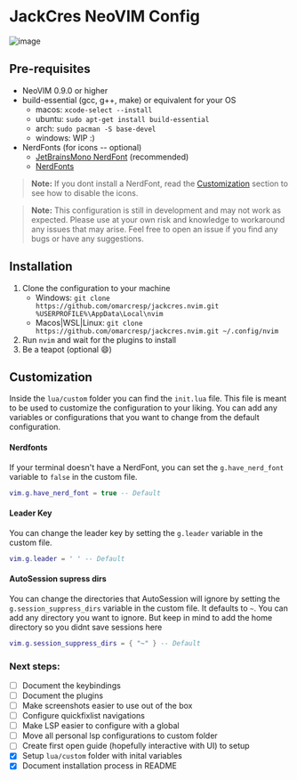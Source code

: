 # JackCres NeoVIM Config

![image](https://github.com/omarcresp/jackcres.nvim/assets/27465620/5df0d4b9-7ab2-4eb8-a456-7b0023358bab)

## Pre-requisites

- NeoVIM 0.9.0 or higher
- build-essential (gcc, g++, make) or equivalent for your OS
  - macos: `xcode-select --install`
  - ubuntu: `sudo apt-get install build-essential`
  - arch: `sudo pacman -S base-devel`
  - windows: WIP :)
- NerdFonts (for icons -- optional)
  - [JetBrainsMono NerdFont](https://github.com/JetBrains/JetBrainsMono) (recommended)
  - [NerdFonts](https://www.nerdfonts.com/font-downloads)

> **Note:** If you dont install a NerdFont, read the [Customization](#customization) section to see how to disable the icons.

> **Note:** This configuration is still in development and may not work as expected. Please use at your own risk and knowledge to workaround any issues that may arise. Feel free to open an issue if you find any bugs or have any suggestions.

## Installation

1. Clone the configuration to your machine
   - Windows: `git clone https://github.com/omarcresp/jackcres.nvim.git %USERPROFILE%\AppData\Local\nvim`
   - Macos|WSL|Linux: `git clone https://github.com/omarcresp/jackcres.nvim.git ~/.config/nvim`
2. Run `nvim` and wait for the plugins to install
3. Be a teapot (optional 😄)

## Customization

Inside the `lua/custom` folder you can find the `init.lua` file. This file is meant to be used to customize the configuration to your liking. You can add any variables or configurations that you want to change from the default configuration.

#### Nerdfonts

If your terminal doesn't have a NerdFont, you can set the `g.have_nerd_font` variable to `false` in the custom file.

```lua
vim.g.have_nerd_font = true -- Default
```

#### Leader Key

You can change the leader key by setting the `g.leader` variable in the custom file.

```lua
vim.g.leader = ' ' -- Default
```

#### AutoSession supress dirs

You can change the directories that AutoSession will ignore by setting the `g.session_suppress_dirs` variable in the custom file.
It defaults to `~`. You can add any directory you want to ignore. But keep in mind to add the home directory so you didnt save sessions here

```lua
vim.g.session_suppress_dirs = { "~" } -- Default
```

### Next steps:

- [ ] Document the keybindings
- [ ] Document the plugins
- [ ] Make screenshots easier to use out of the box
- [ ] Configure quickfixlist navigations
- [ ] Make LSP easier to configure with a global
- [ ] Move all personal lsp configurations to custom folder
- [ ] Create first open guide (hopefully interactive with UI) to setup
- [x] Setup `lua/custom` folder with inital variables
- [x] Document installation process in README
